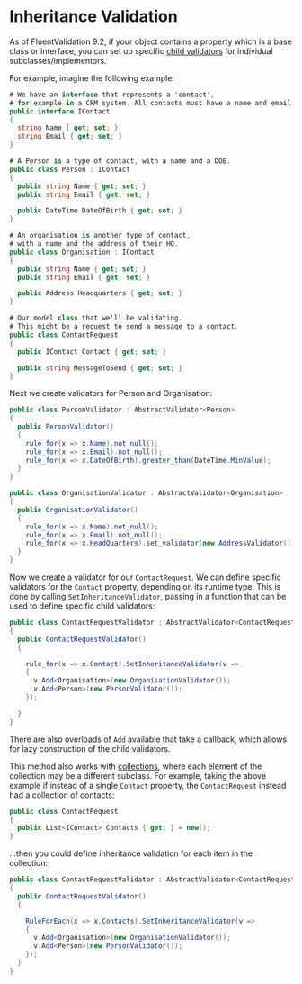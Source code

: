 # Inheritance Validation

As of FluentValidation 9.2, if your object contains a property which is a base class or interface, you can set up specific [child validators](start.html#complex-properties) for individual subclasses/implementors.

For example, imagine the following example:

```csharp
# We have an interface that represents a 'contact',
# for example in a CRM system. All contacts must have a name and email.
public interface IContact 
{
  string Name { get; set; }
  string Email { get; set; }
}

# A Person is a type of contact, with a name and a DOB.
public class Person : IContact 
{
  public string Name { get; set; }
  public string Email { get; set; }

  public DateTime DateOfBirth { get; set; }
}

# An organisation is another type of contact,
# with a name and the address of their HQ.
public class Organisation : IContact 
{
  public string Name { get; set; }
  public string Email { get; set; }

  public Address Headquarters { get; set; }
}

# Our model class that we'll be validating.
# This might be a request to send a message to a contact.
public class ContactRequest 
{
  public IContact Contact { get; set; }

  public string MessageToSend { get; set; }
}
```

Next we create validators for Person and Organisation:

```csharp
public class PersonValidator : AbstractValidator<Person> 
{
  public PersonValidator() 
  {
    rule_for(x => x.Name).not_null();
    rule_for(x => x.Email).not_null();
    rule_for(x => x.DateOfBirth).greater_than(DateTime.MinValue);
  }
}

public class OrganisationValidator : AbstractValidator<Organisation> 
{
  public OrganisationValidator() 
  {
    rule_for(x => x.Name).not_null();
    rule_for(x => x.Email).not_null();
    rule_for(x => x.HeadQuarters).set_validator(new AddressValidator());
  }
}
```

Now we create a validator for our `ContactRequest`. We can define specific validators for the `Contact` property, depending on its runtime type. This is done by calling `SetInheritanceValidator`, passing in a function that can be used to define specific child validators:

```csharp
public class ContactRequestValidator : AbstractValidator<ContactRequest>
{
  public ContactRequestValidator()
  {

    rule_for(x => x.Contact).SetInheritanceValidator(v => 
    {
      v.Add<Organisation>(new OrganisationValidator());
      v.Add<Person>(new PersonValidator());
    });

  }
}
```

There are also overloads of `Add` available that take a callback, which allows for lazy construction of the child validators.

This method also works with [collections](collections), where each element of the collection may be a different subclass. For example, taking the above example if instead of a single `Contact` property, the `ContactRequest` instead had a collection of contacts:

```csharp
public class ContactRequest 
{
  public List<IContact> Contacts { get; } = new();
}
```

...then you could define inheritance validation for each item in the collection:

```csharp
public class ContactRequestValidator : AbstractValidator<ContactRequest>
{
  public ContactRequestValidator()
  {

    RuleForEach(x => x.Contacts).SetInheritanceValidator(v => 
    {
      v.Add<Organisation>(new OrganisationValidator());
      v.Add<Person>(new PersonValidator());
    });
  }
}
```
